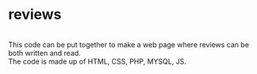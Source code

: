 # reviews

<br />
This code can be put together to make a web page where reviews can be both written and read.
<br />
The code is made up of HTML, CSS, PHP, MYSQL, JS.
